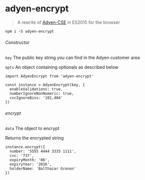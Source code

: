 # adyen-encrypt

> A rewrite of [Adyen-CSE](https://github.com/Adyen/CSE-JS) in ES2015 for the browser

    npm i -S adyen-encrypt

###### Constructor

`key` The public key string you can find in the Adyen customer area

`opts` An object containing optionals as described below

    import AdyenEncrypt from 'adyen-encrypt'
    
    const instance = AdyenEncrypt(key, {
      enableValidations: true,
      numberIgnoreNonNumeric: true,
      cvcIgnoreBins: '101,404'
    })
    
###### encrypt

`data` The object to encrypt

Returns the encrypted string

    instance.encrypt({
      number: '5555 4444 3333 1111',
      cvc: '737',
      expiryMonth: '06',
      expiryYear: '2016',
      holderName: 'Balthazar Gronon'
    })
